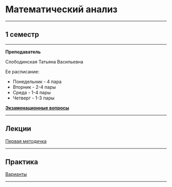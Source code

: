 # Математический анализ
____________
## 1 семестр
___________
**Преподаватель**

Слободинская Татьяна Васильевна

Ее расписание:

* Понедельник - 4 пара
* Вторник - 2-4 пары
* Среда - 1-4 пары
* Четверг - 1-3 пары

[**Экзаменационные вопросы**]()
_________
## Лекции

[Первая методичка](https://github.com/Veldorn/SPbGTI/blob/main/Files/MathematicalAnalysis/Методичка%201.pdf)
_________
## Практика

[Варианты](https://github.com/Veldorn/SPbGTI/blob/main/GroupList.md)
___________
